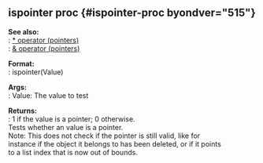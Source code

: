 ## ispointer proc {#ispointer-proc byondver="515"}    
**See also:**    
:   [\* operator (pointers)](/operator/*)    
:   [& operator (pointers)](/operator/&)    
<!-- -->    
**Format:**    
:   ispointer(Value)    
<!-- -->    
**Args:**    
:   Value: The value to test    
<!-- -->    
**Returns:**    
:   1 if the value is a pointer; 0 otherwise.    
Tests whether an value is a pointer.    
Note: This does not check if the pointer is still valid, like for    
instance if the object it belongs to has been deleted, or if it points    
to a list index that is now out of bounds.  